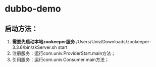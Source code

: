 # dubbo-demo

## 启动方法：
1. **需要先启动本地zookeeper服务**
  /Users/Univ/Downloads/zookeeper-3.3.6/bin/zkServer.sh start
2. 注册服务：运行com.univ.ProviderStart.main方法；
3. 引用服务：运行com.univ.Consumer.main方法；
